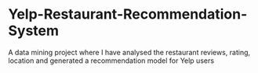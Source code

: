 # Yelp-Restaurant-Recommendation-System
A data mining project where I have analysed the restaurant reviews, rating, location and generated a recommendation model for Yelp users

